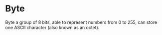 # Byte

Byte a group of 8 bits, able to represent numbers from 0 to 255, can store one ASCII character (also known as an octet).
